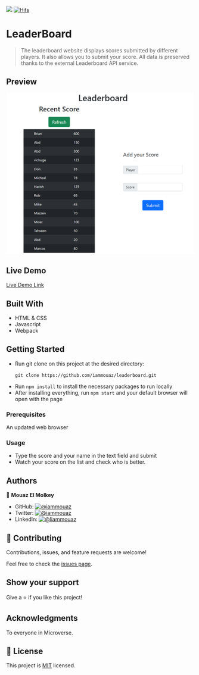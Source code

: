 ![](https://img.shields.io/badge/Microverse-blueviolet) [![Hits](https://hits.seeyoufarm.com/api/count/incr/badge.svg?url=https%3A%2F%2Fgithub.com%2Flfmnovaes%2Ftodo-list&count_bg=%2379C83D&title_bg=%23555555&icon=&icon_color=%23E7E7E7&title=hits&edge_flat=false)](https://hits.seeyoufarm.com)

# LeaderBoard

> The leaderboard website displays scores submitted by different players. It also allows you to submit your score. All data is preserved thanks to the external Leaderboard API service.


## Preview

![image](preview.png)

## Live Demo

[Live Demo Link](https://iammouaz.github.io/leaderboard)

## Built With

- HTML & CSS
- Javascript
- Webpack

## Getting Started

- Run git clone on this project at the desired directory:
   ```
   git clone https://github.com/iammouaz/leaderboard.git
   ```
- Run `npm install` to install the necessary packages to run locally
- After installing everything, run `npm start` and your default browser will open with the page

### Prerequisites

An updated web browser

### Usage

- Type the score and your name in the text field and submit
- Watch your score on the list and check who is better. 


## Authors

👤 **Mouaz El Molkey**

- GitHub: [![@iammouaz](https://img.shields.io/github/watchers/iammouaz/portfolio?color=lightgray&style=plastic&labelColor=blue)](https://github.com/iammouaz)
- Twitter: [![@iammouaz](https://img.shields.io/twitter/follow/iammouaz?style=plastic&labelColor=blue)](https://www.twitter.com/MoazMulki1/)
- LinkedIn: [![@liammouaz](https://img.shields.io/badge/LinkedIn-blue?style=plastic&logo=linkedin)](https://www.linkedin.com/in/mohammad-mouaz-molki-1368981bb/)

## 🤝 Contributing

Contributions, issues, and feature requests are welcome!

Feel free to check the [issues page](../../issues/).

## Show your support

Give a ⭐️ if you like this project!

## Acknowledgments

To everyone in Microverse.

## 📝 License

This project is [MIT](./LICENSE) licensed.
